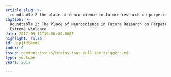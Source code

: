 ```yaml
---
article_slug: >-
  roundtable-2-the-place-of-neuroscience-in-future-research-on-perpetrators-of-extreme-violence
caption: >-
  Roundtable 2: The Place of Neuroscience in Future Research on Perpetrators of
  Extreme Violence
date: 2017-05-11T15:00:00.000Z
highlight: false
id: RjpjfM64mdk
index: 0
issue: content/issues/brains-that-pull-the-triggers.md
type: youtube
years: 2017

---
```

